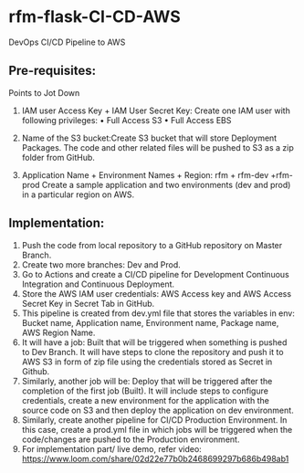 # rfm-flask-CI-CD-AWS

DevOps CI/CD Pipeline to AWS


## Pre-requisites:
Points to Jot Down
1. IAM user Access Key + IAM User Secret Key: 
Create one IAM user with following privileges:
•	Full Access S3
•	Full Access EBS

2. Name of the S3 bucket:Create S3 bucket that will store Deployment Packages. The code and other related files will be pushed to S3 
as a zip folder from GitHub.

3. Application Name + Environment Names + Region: rfm + rfm-dev +rfm-prod	Create a sample application and two environments (dev and prod) in a particular region on AWS.

## Implementation:
1.	Push the code from local repository to a GitHub repository on Master Branch.
2.	Create two more branches: Dev and Prod.
3.	Go to Actions and create a CI/CD pipeline for Development Continuous Integration and Continuous Deployment.
4.	Store the AWS IAM user credentials: AWS Access key and AWS Access Secret Key in Secret Tab in GitHub.
5.	This pipeline is created from dev.yml file that stores the variables in env: Bucket name, Application name, Environment name, Package name, AWS Region Name.
6.	It will have a job: Built that will be triggered when something is pushed to Dev Branch. It will have steps to clone the repository and push it to AWS S3 in form of zip file using the credentials stored as Secret in Github.
7.	Similarly, another job will be: Deploy that will be triggered after the completion of the first job (Built). It will include steps to configure credentials, create a new environment for the application with the source code on S3 and then deploy the application on dev environment.
8.	Similarly, create another pipeline for CI/CD Production Environment. In this case, create a prod.yml file in which jobs will be triggered when the code/changes are pushed to the Production environment. 
9.	For implementation part/ live demo, refer video: https://www.loom.com/share/02d22e77b0b2468699297b686b498ab1


 

